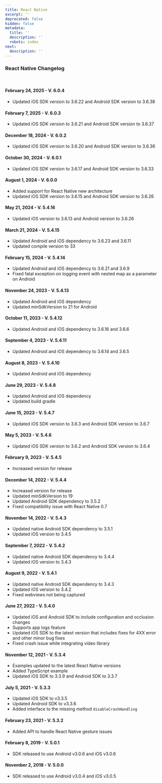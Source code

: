 ```yaml
---
title: React Native
excerpt: ''
deprecated: false
hidden: false
metadata:
  title: ''
  description: ''
  robots: index
next:
  description: ''
---
```

### React Native Changelog

<br />

#### February 24, 2025 - V. 6.0.4

* Updated iOS SDK version to 3.6.22 and Android SDK version to 3.6.38

#### February 7, 2025 - V. 6.0.3

* Updated iOS SDK version to 3.6.21 and Android SDK version to 3.6.37

#### December 18, 2024 - V. 6.0.2

* Updated iOS SDK version to 3.6.20 and Android SDK version to 3.6.36

#### October 30, 2024 - V. 6.0.1

* Updated iOS SDK version to 3.6.17 and Android SDK version to 3.6.33

#### August 1, 2024 - V. 6.0.0

* Added support for React Native new architecture
* Updated iOS SDK version to 3.6.15 and Android SDK version to 3.6.26

#### May 21, 2024 - V. 5.4.16

* Updated iOS version to 3.6.13 and Android version to 3.6.26

#### March 21, 2024 - V. 5.4.15

* Updated Android and iOS dependency to 3.6.23 and 3.6.11
* Updated compile version to 33

#### February 15, 2024 - V. 5.4.14

* Updated Android and iOS dependency to 3.6.21 and 3.6.9
* Fixed fatal exception on logging event with nested map as a parameter on Android

#### November 24, 2023 - V. 5.4.13

* Updated Android and iOS dependency
* Updated minSdkVersion to 21 for Android

#### October 11, 2023 - V. 5.4.12

* Updated Android and iOS dependency to 3.6.16 and 3.6.6

#### September 4, 2023 - V. 5.4.11

* Updated Android and iOS dependency to 3.6.14 and 3.6.5

#### August 8, 2023 - V. 5.4.10

* Updated Android and iOS dependency

#### June 29, 2023 - V. 5.4.8

* Updated Android and iOS dependency
* Updated build gradle

#### June 15, 2023 - V. 5.4.7

* Updated iOS SDK version to 3.6.3 and Android SDK version to 3.6.7

#### May 5, 2023 - V. 5.4.6

* Updated iOS SDK version to 3.6.2 and Android SDK version to 3.6.4

#### February 9, 2023 - V. 5.4.5

* Increased version for release

#### December 14, 2022 - V. 5.4.4

* Increased version for release
* Updated minSdkVersion to 19
* Updated Android SDK dependency to 3.5.2
* Fixed compatibility issue with React Native 0.7

#### November 14, 2022 - V. 5.4.3

* Updated native Android SDK dependency to 3.5.1
* Updated iOS version to 3.4.5

#### September 7, 2022 - V. 5.4.2

* Updated native Android SDK dependency to 3.4.4
* Updated iOS version to 3.4.3

#### August 9, 2022 - V. 5.4.1

* Updated native Android SDK dependency to 3.4.3
* Updated iOS version to 3.4.2
* Fixed webviews not being captured

#### June 27, 2022 - V. 5.4.0

* Updated iOS and Android SDK to include configuration and occlusion changes
* Supports app logs feature
* Updated iOS SDK to the latest version that includes fixes for 4XX error and other minor bug fixes
* Fixed crash issue while integrating video library

#### November 12, 2021 - V. 5.3.4

* Examples updated to the latest React Native versions
* Added TypeScript example
* Updated iOS SDK to 3.3.9 and Android SDK to 3.3.7

#### July 5, 2021 - V. 5.3.3

* Updated iOS SDK to v3.3.5
* Updated Android SDK to v3.3.6
* Added interface to the missing method `disableCrashHandling`

#### February 23, 2021 - V. 5.3.2

* Added API to handle React Native gesture issues

#### February 8, 2019 - V. 5.0.1

* SDK released to use Android v3.0.6 and iOS v3.0.6

#### November 2, 2018 - V. 5.0.0

* SDK released to use Android v3.0.4 and iOS v3.0.5
